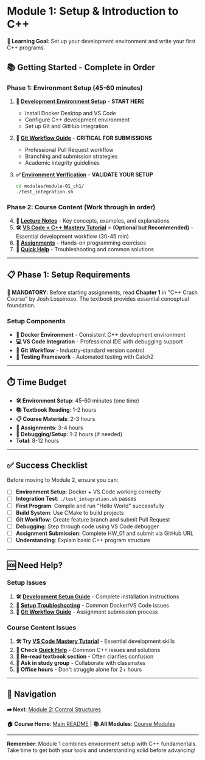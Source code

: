 # Module 1: Setup & Introduction to C++

**🎯 Learning Goal**: Set up your development environment and write your first C++ programs.

## 📚 Getting Started - Complete in Order

### **Phase 1: Environment Setup** (45-60 minutes)
1. **🚀 [Development Environment Setup](DEVELOPMENT_SETUP.md)** - **START HERE**
   - Install Docker Desktop and VS Code
   - Configure C++ development environment  
   - Set up Git and GitHub integration

2. **📖 [Git Workflow Guide](GIT_WORKFLOW.md)** - **CRITICAL FOR SUBMISSIONS**
   - Professional Pull Request workflow
   - Branching and submission strategies
   - Academic integrity guidelines

3. **✅ [Environment Verification](test_integration.sh)** - **VALIDATE YOUR SETUP**
   ```bash
   cd modules/module-01_ch1/
   ./test_integration.sh
   ```

### **Phase 2: Course Content** (Work through in order)
4. **📝 [Lecture Notes](lecture-notes.md)** - Key concepts, examples, and explanations
5. **🛠️ [VS Code + C++ Mastery Tutorial](tutorial-vscode-mastery.md)** ⭐ **(Optional but Recommended)** - Essential development workflow (30-45 min)
6. **🧩 [Assignments](assignments.md)** - Hands-on programming exercises  
7. **🔧 [Quick Help](quick-help.md)** - Troubleshooting and common solutions

---

## 📋 Phase 1: Setup Requirements

**📖 MANDATORY**: Before starting assignments, read **Chapter 1** in "C++ Crash Course" by Josh Lospinoso. The textbook provides essential conceptual foundation.

### **Setup Components**
- **🐳 Docker Environment** - Consistent C++ development environment
- **💻 VS Code Integration** - Professional IDE with debugging support
- **📝 Git Workflow** - Industry-standard version control
- **🧪 Testing Framework** - Automated testing with Catch2

---

## ⏱️ Time Budget

- **🛠️ Environment Setup**: 45-60 minutes (one time)
- **📚 Textbook Reading**: 1-2 hours
- **📋 Course Materials**: 2-3 hours  
- **🧩 Assignments**: 3-4 hours
- **🔧 Debugging/Setup**: 1-2 hours (if needed)
- **Total**: 8-12 hours

---

## ✅ Success Checklist

Before moving to Module 2, ensure you can:

- [ ] **Environment Setup**: Docker + VS Code working correctly
- [ ] **Integration Test**: `./test_integration.sh` passes
- [ ] **First Program**: Compile and run "Hello World" successfully  
- [ ] **Build System**: Use CMake to build projects
- [ ] **Git Workflow**: Create feature branch and submit Pull Request
- [ ] **Debugging**: Step through code using VS Code debugger
- [ ] **Assignment Submission**: Complete HW_01 and submit via GitHub URL
- [ ] **Understanding**: Explain basic C++ program structure

---

## 🆘 Need Help?

### **Setup Issues**
1. **🛠️ [Development Setup Guide](DEVELOPMENT_SETUP.md)** - Complete installation instructions
2. **🔧 [Setup Troubleshooting](../../setup/docker_troubleshooting.md)** - Common Docker/VS Code issues
3. **📖 [Git Workflow Guide](GIT_WORKFLOW.md)** - Assignment submission process

### **Course Content Issues**
1. **🛠️ Try [VS Code Mastery Tutorial](tutorial-vscode-mastery.md)** - Essential development skills
2. **🔧 Check [Quick Help](quick-help.md)** - Common C++ issues and solutions
3. **📖 Re-read textbook section** - Often clarifies confusion
4. **👥 Ask in study group** - Collaborate with classmates  
5. **🏢 Office hours** - Don't struggle alone for 2+ hours

---

## 🧭 Navigation

**➡️ Next**: [Module 2: Control Structures](../module-02_ch2/)

**🏠 Course Home**: [Main README](../../README.md) | **📚 All Modules**: [Course Modules](../)

---

**Remember**: Module 1 combines environment setup with C++ fundamentals. Take time to get both your tools and understanding solid before advancing!